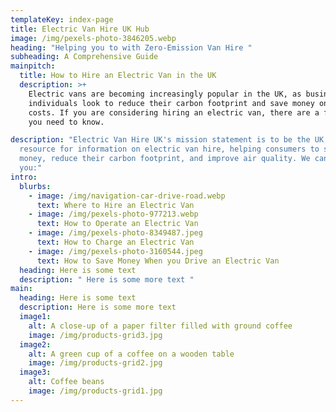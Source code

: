 ```yaml
---
templateKey: index-page
title: Electric Van Hire UK Hub
image: /img/pexels-photo-3846205.webp
heading: "Helping you to with Zero-Emission Van Hire "
subheading: A Comprehensive Guide
mainpitch:
  title: How to Hire an Electric Van in the UK
  description: >+
    Electric vans are becoming increasingly popular in the UK, as businesses and
    individuals look to reduce their carbon footprint and save money on fuel
    costs. If you are considering hiring an electric van, there are a few things
    you need to know.

description: "Electric Van Hire UK's mission statement is to be the UK's leading
  resource for information on electric van hire, helping consumers to save
  money, reduce their carbon footprint, and improve air quality. We can help
  you:"
intro:
  blurbs:
    - image: /img/navigation-car-drive-road.webp
      text: Where to Hire an Electric Van
    - image: /img/pexels-photo-977213.webp
      text: How to Operate an Electric Van
    - image: /img/pexels-photo-8349487.jpeg
      text: How to Charge an Electric Van
    - image: /img/pexels-photo-3160544.jpeg
      text: How to Save Money When you Drive an Electric Van
  heading: Here is some text
  description: " Here is some more text "
main:
  heading: Here is some text
  description: Here is some more text
  image1:
    alt: A close-up of a paper filter filled with ground coffee
    image: /img/products-grid3.jpg
  image2:
    alt: A green cup of a coffee on a wooden table
    image: /img/products-grid2.jpg
  image3:
    alt: Coffee beans
    image: /img/products-grid1.jpg
---
```

